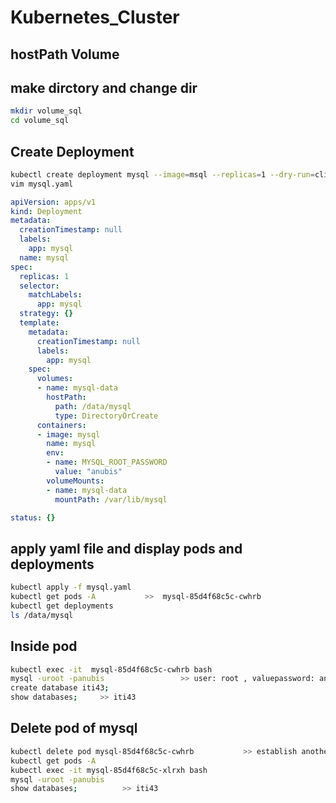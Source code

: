 # Kubernetes_Cluster
## hostPath Volume

## make dirctory and change dir
``` bash
mkdir volume_sql
cd volume_sql
```

## Create Deployment
``` bash
kubectl create deployment mysql --image=msql --replicas=1 --dry-run=client -o yaml > mysql.yaml
vim mysql.yaml
```
``` yaml
apiVersion: apps/v1
kind: Deployment
metadata:
  creationTimestamp: null
  labels:
    app: mysql
  name: mysql
spec:
  replicas: 1
  selector:
    matchLabels:
      app: mysql
  strategy: {}
  template:
    metadata:
      creationTimestamp: null
      labels:
        app: mysql
    spec:
      volumes:
      - name: mysql-data
        hostPath:
          path: /data/mysql
          type: DirectoryOrCreate
      containers:
      - image: mysql
        name: mysql
        env:
        - name: MYSQL_ROOT_PASSWORD
          value: "anubis"
        volumeMounts:
        - name: mysql-data
          mountPath: /var/lib/mysql

status: {}

```

## apply yaml file and display pods and deployments
``` bash
kubectl apply -f mysql.yaml
kubectl get pods -A           >>  mysql-85d4f68c5c-cwhrb
kubectl get deployments
ls /data/mysql
```
## Inside pod
``` bash
kubectl exec -it  mysql-85d4f68c5c-cwhrb bash
mysql -uroot -panubis                 >> user: root , valuepassword: anubis     in mysql.yaml
create database iti43;
show databases;     >> iti43
```

## Delete pod of mysql 
``` bash
kubectl delete pod mysql-85d4f68c5c-cwhrb           >> establish another pod with different name "mysql-85d4f68c5c-xlrxh" AND has same database that created iti43 database 
kubectl get pods -A
kubectl exec -it mysql-85d4f68c5c-xlrxh bash
mysql -uroot -panubis
show databases;          >> iti43
```
